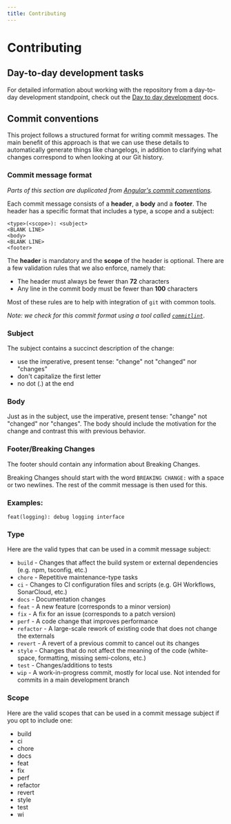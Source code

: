 ```yaml
---
title: Contributing
---
```


# Contributing

## Day-to-day development tasks

For detailed information about working with the repository from a day-to-day development standpoint,
check out the [Day to day development](./day-to-day-development.md) docs.

## Commit conventions

This project follows a structured format for writing commit messages. The main benefit of this
approach is that we can use these details to automatically generate things like changelogs, in
addition to clarifying what changes correspond to when looking at our Git history.

### Commit message format

_Parts of this section are duplicated from
[Angular's commit conventions](https://github.com/angular/angular/blob/master/CONTRIBUTING.md#-commit-message-guidelines)._

Each commit message consists of a **header**, a **body** and a **footer**. The header has a specific
format that includes a type, a scope and a subject:

```git
<type>(<scope>): <subject>
<BLANK LINE>
<body>
<BLANK LINE>
<footer>
```

The **header** is mandatory and the **scope** of the header is optional. There are a few validation
rules that we also enforce, namely that:

- The header must always be fewer than **72** characters
- Any line in the commit body must be fewer than **100** characters

Most of these rules are to help with integration of `git` with common tools.

_Note: we check for this commit format using a tool called
[`commitlint`](https://commitlint.js.org/#/)_.

### Subject

The subject contains a succinct description of the change:

- use the imperative, present tense: "change" not "changed" nor "changes"
- don't capitalize the first letter
- no dot (.) at the end

### Body

Just as in the subject, use the imperative, present tense: "change" not "changed" nor "changes". The
body should include the motivation for the change and contrast this with previous behavior.

### Footer/Breaking Changes

The footer should contain any information about Breaking Changes.

Breaking Changes should start with the word `BREAKING CHANGE:` with a space or two newlines. The
rest of the commit message is then used for this.

### Examples:

`feat(logging): debug logging interface`

### Type

Here are the valid types that can be used in a commit message subject:

- `build` - Changes that affect the build system or external dependencies (e.g. npm, tsconfig, etc.)
- `chore` - Repetitive maintenance-type tasks
- `ci` - Changes to CI configuration files and scripts (e.g. GH Workflows, SonarCloud, etc.)
- `docs` - Documentation changes
- `feat` - A new feature (corresponds to a minor version)
- `fix` - A fix for an issue (corresponds to a patch version)
- `perf` - A code change that improves performance
- `refactor` - A large-scale rework of existing code that does not change the externals
- `revert` - A revert of a previous commit to cancel out its changes
- `style` - Changes that do not affect the meaning of the code (white-space, formatting, missing
  semi-colons, etc.)
- `test` - Changes/additions to tests
- `wip` - A work-in-progress commit, mostly for local use. Not intended for commits in a main
  development branch

### Scope

Here are the valid scopes that can be used in a commit message subject if you opt to include one:

- build
- ci
- chore
- docs
- feat
- fix
- perf
- refactor
- revert
- style
- test
- wi
